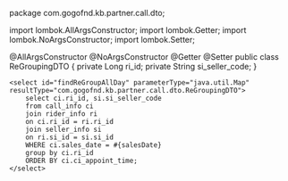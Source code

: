 package com.gogofnd.kb.partner.call.dto;

import lombok.AllArgsConstructor;
import lombok.Getter;
import lombok.NoArgsConstructor;
import lombok.Setter;

@AllArgsConstructor
@NoArgsConstructor
@Getter
@Setter
public class ReGroupingDTO {
    private Long ri_id;
    private String si_seller_code;
}

    <select id="findReGroupAllDay" parameterType="java.util.Map" resultType="com.gogofnd.kb.partner.call.dto.ReGroupingDTO">
        select ci.ri_id, si.si_seller_code
        from call_info ci
        join rider_info ri
        on ci.ri_id = ri.ri_id
        join seller_info si
        on ri.si_id = si.si_id
        WHERE ci.sales_date = #{salesDate}
        group by ci.ri_id
        ORDER BY ci.ci_appoint_time;
    </select>
